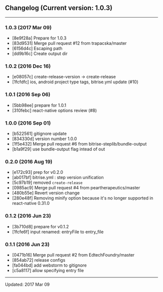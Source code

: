 ## Changelog (Current version: 1.0.3)

-----------------

### 1.0.3 (2017 Mar 09)

* [8e9f28a] Prepare for 1.0.3
* [83d9531] Merge pull request #12 from trapacska/master
* [6156d4c] Escaping path
* [dd9b16c] Create output dir

### 1.0.2 (2016 Dec 16)

* [e08057c] create-release-version -> create-release
* [1fcfdfc] ios, android project type tags, bitrise.yml update (#10)

### 1.0.1 (2016 Sep 06)

* [5bb98ee] prepare for 1.0.1
* [310febc] react-native options review (#8)

### 1.0.0 (2016 Sep 01)

* [b522561] gitignore update
* [834330d] version number 1.0.0
* [1f5e432] Merge pull request #6 from bitrise-steplib/bundle-output
* [b1a9f29] use bundle-output flag intead of out

### 0.2.0 (2016 Aug 19)

* [e172c93] prep for v0.2.0
* [ab017bf] bitrise.yml : step version unification
* [5c97b19] removed `create-release`
* [0985ac9] Merge pull request #4 from peartherapeutics/master
* [480b55e] Revert version change
* [280e48f] Removing minify option because it's no longer supported in react-native 0.31.0

### 0.1.2 (2016 Jun 23)

* [3b710d8] prepare for v0.1.2
* [1fcfe6f] input renamed: entryFile to entry_file

### 0.1.1 (2016 Jun 23)

* [0471b16] Merge pull request #2 from EdtechFoundry/master
* [854ab72] release configs
* [fa044bd] add webstorm to gitignore
* [c5a8117] allow specifying entry file

-----------------

Updated: 2017 Mar 09